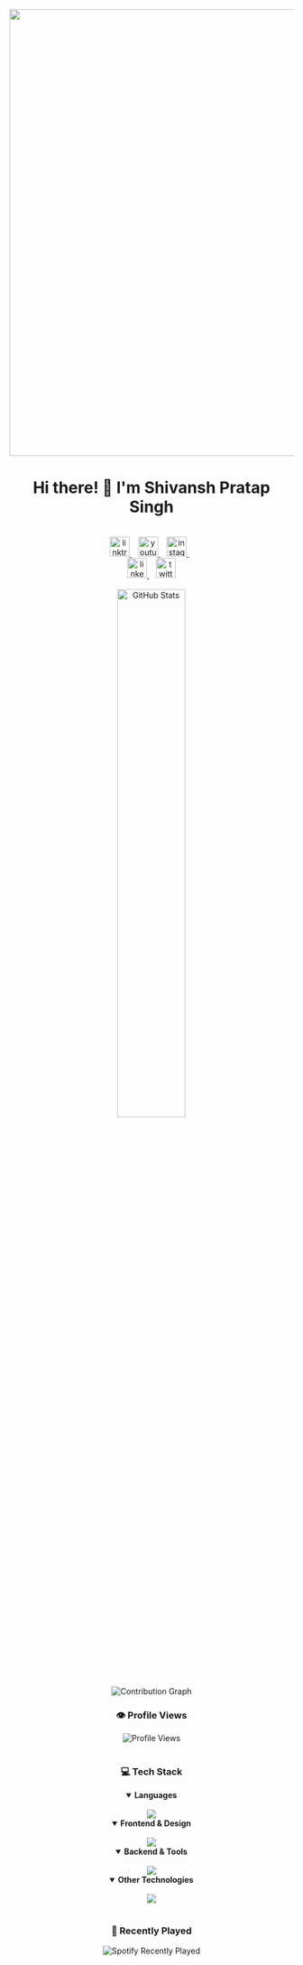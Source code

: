 <div align="center">

<a href="https://shiiiivanshsingh.github.io/intro/" target="_blank">
  <img width="3168" height="792" alt="Shivansh Pratap Singh(1)" src="https://github.com/user-attachments/assets/516ecf85-ed1e-4bcc-af8b-d00caae13485" />
</a>


  
  <a href="https://rishavchanda.io">
<!-- 
    do not read this meow
    banner link https://www.canva.com/design/DAGvUGNILWE/NDQukf9AHDzPOLxrgrBvAA/edit?utm_content=DAGvUGNILWE&utm_campaign=designshare&utm_medium=link2&utm_source=sharebutton
    <img src="https://user-images.githubusercontent.com/74038190/225813708-98b745f2-7d22-48cf-9150-083f1b00d6c9.gif" alt="MasterHead" width="100%"> -->
  </a>
</div>
<div align="center">
  <h1>Hi there! 👋 I'm Shivansh Pratap Singh</h1>
<!--   <img src="https://readme-typing-svg.demolab.com?font=Fira+Code&weight=600&size=22&duration=3000&pause=1000&color=3F87F5&center=true&vCenter=true&random=false&width=435&lines=Backend+Developer+from+Delhi;Python+%7C+Django+Enthusiast;Open+Source+Contributor;Always+Learning+New+Things;Full+Stack+Web+Developer;MERN+Stack+Developer;UI%2FUX+Designer" alt="Typing SVG" /> -->
</div>

<br/>

<div align="center">
  <a href="https://linktr.ee/ShivanshPratapSingh" target="_blank">
    <img src="https://img.shields.io/static/v1?message=Linktree&logo=linktree&label=&color=00FFA2&logoColor=white&labelColor=&style=for-the-badge" height="35" alt="linktree logo" />
  </a>&nbsp;&nbsp;
  <a href="https://www.youtube.com/@shivanshpratapsingh" target="_blank">
    <img src="https://img.shields.io/static/v1?message=Youtube&logo=youtube&label=&color=FF0000&logoColor=white&labelColor=&style=for-the-badge" height="35" alt="youtube logo" />
  </a>&nbsp;&nbsp;
  <a href="https://www.instagram.com/shivansh___siingh" target="_blank">
    <img src="https://img.shields.io/static/v1?message=Instagram&logo=instagram&label=&color=E4405F&logoColor=white&labelColor=&style=for-the-badge" height="35" alt="instagram logo" />
  </a>&nbsp;&nbsp;
<!--   <a href="https://discord.gg/qxxPs9a9Ce" target="_blank">
    <img src="https://img.shields.io/static/v1?message=Discord&logo=discord&label=&color=7289DA&logoColor=white&labelColor=&style=for-the-badge" height="35" alt="discord logo" />
  </a> -->
</div>

<div align="center">
<!--   <a href="mailto:shivanshpratapsingh0807@gmail.com">
    <img src="https://img.shields.io/static/v1?message=Gmail&logo=gmail&label=&color=D14836&logoColor=white&labelColor=&style=for-the-badge" height="35" alt="gmail logo" />
  </a>&nbsp;&nbsp; -->
  <a href="https://www.linkedin.com/in/shivansh-pratap-singh-23b3b92b1" target="_blank">
    <img src="https://img.shields.io/static/v1?message=LinkedIn&logo=linkedin&label=&color=0077B5&logoColor=white&labelColor=&style=for-the-badge" height="35" alt="linkedin logo" />
  </a>&nbsp;&nbsp;
  <a href="https://x.com/de_mirage_fan" target="_blank">
    <img src="https://img.shields.io/static/v1?message=Twitter&logo=twitter&label=&color=1DA1F2&logoColor=white&labelColor=&style=for-the-badge" height="35" alt="twitter logo" />
  </a>
</div>

<br/>

<div align="center">
  <img src="https://github-readme-stats.vercel.app/api?username=ShiiiivanshSingh&show_icons=true&theme=tokyonight&hide_border=true" width="49%" alt="GitHub Stats" />

</div>

<br/>



<br/>

<div align="center">
  <img src="https://github-readme-activity-graph.vercel.app/graph?username=ShiiiivanshSingh&theme=tokyo-night&hide_border=true" alt="Contribution Graph" />
</div>



<div align="center">
  <h3>👁️ Profile Views</h3>
  <img src="https://profile-counter.glitch.me/ShiiiivanshSingh/count.svg?" alt="Profile Views" />
</div>

<br/>
<div align="center">
  <h3>💻 Tech Stack</h3>
  
  <details open>
    <summary><b>Languages</b></summary>
    <br/>
    <img src="https://skillicons.dev/icons?i=js,ts,python,cs,c" />
  </details>

  <details open>
    <summary><b>Frontend & Design</b></summary>
    <br/>
    <img src="https://skillicons.dev/icons?i=react,html,css,figma,ai" />
  </details>

  <details open>
    <summary><b>Backend & Tools</b></summary>
    <br/>
    <img src="https://skillicons.dev/icons?i=django,nodejs,git,github,npm" />
  </details>

  <details open>
    <summary><b>Other Technologies</b></summary>
    <br/>
    <img src="https://skillicons.dev/icons?i=tensorflow,blender,ae,nuxtjs" />
  </details>
</div>


<br/>

<div align="center">
  <h3>🎵 Recently Played</h3>
  <img src="https://spotify-recently-played-readme.vercel.app/api?user=a8al1zw8j5yx7z9t5izqd2ctf&width=1000&count=10" alt="Spotify Recently Played" />
</div>
